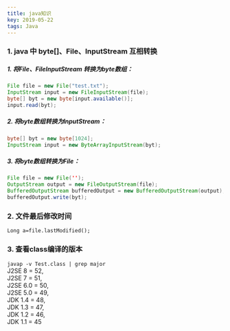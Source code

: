 ```yaml
---
title: java知识
key: 2019-05-22
tags: Java
---
```


### 1. java 中 byte[]、File、InputStream 互相转换
##### 1. 将File、FileInputStream 转换为byte数组：
```java
File file = new File("test.txt");
InputStream input = new FileInputStream(file);
byte[] byt = new byte[input.available()];
input.read(byt);
```
##### 2. 将byte数组转换为InputStream：
```java
byte[] byt = new byte[1024];
InputStream input = new ByteArrayInputStream(byt);
```
##### 3. 将byte数组转换为File：
```java
File file = new File('');
OutputStream output = new FileOutputStream(file);
BufferedOutputStream bufferedOutput = new BufferedOutputStream(output);
bufferedOutput.write(byt);
```
### 2. 文件最后修改时间
`Long a=file.lastModified();`
### 3. 查看class编译的版本
`javap -v Test.class | grep major`   
J2SE 8 = 52,   
J2SE 7 = 51,   
J2SE 6.0 = 50,   
J2SE 5.0 = 49,   
JDK 1.4 = 48,   
JDK 1.3 = 47,   
JDK 1.2 = 46,  
JDK 1.1 = 45  

